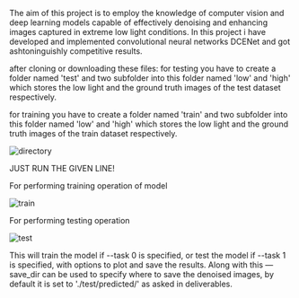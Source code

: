 The aim of this project is to employ the knowledge of computer vision and deep learning models capable of effectively denoising and enhancing images captured in extreme low light conditions. In this project i have developed and implemented convolutional neural networks DCENet and got ashtoninguishly competitive results.

after cloning or downloading these files:
for testing you have to create a folder named 'test' and two subfolder into this folder named 'low' and 'high' which stores the low light and the ground truth images of the test dataset respectively.

for training you have to create a folder named 'train' and two subfolder into this folder named 'low' and 'high' which stores the low light and the ground truth images of the train dataset respectively.

![directory](https://github.com/pukhraj102/low-light-image-denoising/assets/127439548/5e1a44cb-f7ab-4981-b58a-d43accde4852)


JUST RUN THE GIVEN LINE!

For performing training operation  of model

![train](https://github.com/pukhraj102/low-light-image-denoising/assets/127439548/fffd3fe9-cb97-4f3b-b25b-3e309aa5c92d)


For performing testing operation

![test](https://github.com/pukhraj102/low-light-image-denoising/assets/127439548/b313fe61-709e-4915-9f98-c2100e1b1933)


This will train the model if --task 0 is specified, or test the model if --task 1 is specified, with options to plot and save the results.
Along with this —save_dir can be used to specify where to save the denoised images, by default it is set to './test/predicted/' as asked in deliverables.
